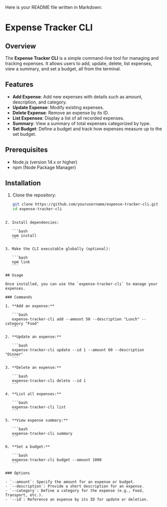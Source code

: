 Here is your README file written in Markdown:


# Expense Tracker CLI

## Overview

The **Expense Tracker CLI** is a simple command-line tool for managing and tracking expenses. It allows users to add, update, delete, list expenses, view a summary, and set a budget, all from the terminal.

## Features

- **Add Expense**: Add new expenses with details such as amount, description, and category.
- **Update Expense**: Modify existing expenses.
- **Delete Expense**: Remove an expense by its ID.
- **List Expenses**: Display a list of all recorded expenses.
- **Summary**: View a summary of total expenses categorized by type.
- **Set Budget**: Define a budget and track how expenses measure up to the set budget.

## Prerequisites

- Node.js (version 14.x or higher)
- npm (Node Package Manager)

## Installation

1. Clone the repository:

   ```bash
   git clone https://github.com/yourusername/expense-tracker-cli.git
   cd expense-tracker-cli
   ```
````

2. Install dependencies:

   ```bash
   npm install
   ```

3. Make the CLI executable globally (optional):

   ```bash
   npm link
   ```

## Usage

Once installed, you can use the `expense-tracker-cli` to manage your expenses.

### Commands

1. **Add an expense:**

   ```bash
   expense-tracker-cli add --amount 50 --description "Lunch" --category "Food"
   ```

2. **Update an expense:**

   ```bash
   expense-tracker-cli update --id 1 --amount 60 --description "Dinner"
   ```

3. **Delete an expense:**

   ```bash
   expense-tracker-cli delete --id 1
   ```

4. **List all expenses:**

   ```bash
   expense-tracker-cli list
   ```

5. **View expense summary:**

   ```bash
   expense-tracker-cli summary
   ```

6. **Set a budget:**

   ```bash
   expense-tracker-cli budget --amount 1000
   ```

### Options

- `--amount`: Specify the amount for an expense or budget.
- `--description`: Provide a short description for an expense.
- `--category`: Define a category for the expense (e.g., Food, Transport, etc.).
- `--id`: Reference an expense by its ID for update or deletion.
